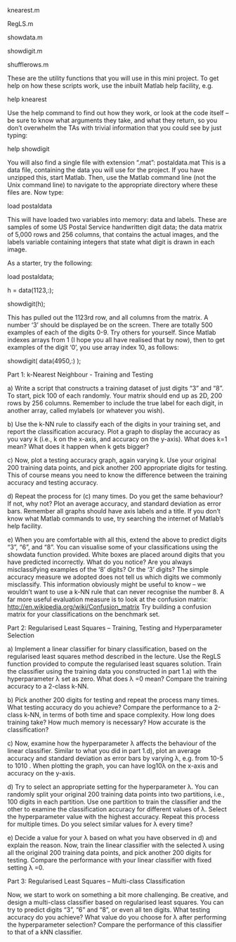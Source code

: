 knearest.m

RegLS.m

showdata.m

showdigit.m

shufflerows.m

These are the utility functions that you will use in this mini project. To get help on how these scripts
work, use the inbuilt Matlab help facility, e.g.

help knearest

Use the help command to find out how they work, or look at the code itself – be sure to know what
arguments they take, and what they return, so you don’t overwhelm the TAs with trivial
information that you could see by just typing:

help showdigit

You will also find a single file with extension “.mat”: postaldata.mat
This is a data file, containing the data you will use for the project. If you have unzipped this, start
Matlab. Then, use the Matlab command line (not the Unix command line) to navigate to the
appropriate directory where these files are. Now type:

load postaldata

This will have loaded two variables into memory: data and labels. These are samples of some
US Postal Service handwritten digit data; the data matrix of 5,000 rows and 256 columns, that
contains the actual images, and the labels variable containing integers that state what digit is
drawn in each image.

As a starter, try the following:

load postaldata;

h = data(1123,:);

showdigit(h);

This has pulled out the 1123rd row, and all columns from the matrix. A number ‘3’ should be
displayed be on the screen. There are totally 500 examples of each of the digits 0-9. Try others for
yourself.
Since Matlab indexes arrays from 1 (I hope you all have realised that by now), then to get examples
of the digit ‘0’, you use array index 10, as follows:

showdigit( data(4950,:) ); 


Part 1: k-Nearest Neighbour - Training and Testing


a) Write a script that constructs a training dataset of just digits “3” and “8”. To start, pick 100 of
each randomly. Your matrix should end up as 2D, 200 rows by 256 columns. Remember to
include the true label for each digit, in another array, called mylabels (or whatever you
wish).

b) Use the k-NN rule to classify each of the digits in your training set, and report the classification
accuracy. Plot a graph to display the accuracy as you vary k (i.e., k on the x-axis, and accuracy
on the y-axis). What does k=1 mean? What does it happen when k gets bigger?

c) Now, plot a testing accuracy graph, again varying k. Use your original 200 training data points,
and pick another 200 appropriate digits for testing. This of course means you need to know the
difference between the training accuracy and testing accuracy.

d) Repeat the process for (c) many times. Do you get the same behaviour? If not, why not? Plot an
average accuracy, and standard deviation as error bars. Remember all graphs should have
axis labels and a title. If you don’t know what Matlab commands to use, try searching the
internet of Matlab’s help facility.

e) When you are comfortable with all this, extend the above to predict digits “3”, “6”, and “8”.
You can visualise some of your classifications using the showdata function provided. White
boxes are placed around digits that you have predicted incorrectly. What do you notice? Are
you always misclassifying examples of the ‘8’ digits? Or the ‘3’ digits? The simple accuracy
measure we adopted does not tell us which digits we commonly misclassify. This information
obviously might be useful to know – we wouldn’t want to use a k-NN rule that can never
recognise the number 8. A far more useful evaluation measure is to look at the confusion
matrix:
http://en.wikipedia.org/wiki/Confusion_matrix
Try building a confusion matrix for your classifications on the benchmark set.


Part 2: Regularised Least Squares – Training, Testing and Hyperparameter Selection


a) Implement a linear classifier for binary classification, based on the regularised least squares
method described in the lecture. Use the RegLS function provided to compute the
regularised least squares solution. Train the classifier using the training data you constructed
in part 1.a) with the hyperparameter λ set as zero. What does λ =0 mean? Compare the
training accuracy to a 2-class k-NN.

b) Pick another 200 digits for testing and repeat the process many times. What testing accuracy
do you achieve? Compare the performance to a 2-class k-NN, in terms of both time and space
complexity. How long does training take? How much memory is necessary? How accurate is
the classification?

c) Now, examine how the hyperparameter λ affects the behaviour of the linear classifier. Similar
to what you did in part 1.d), plot an average accuracy and standard deviation as error bars by
varying λ, e.g. from 10-5 to 1010 . When plotting the graph, you can have log10λ on the x-axis
and accuracy on the y-axis.

d) Try to select an appropriate setting for the hyperparameter λ. You can randomly split your
original 200 training data points into two partitions, i.e., 100 digits in each partition. Use one
partition to train the classifier and the other to examine the classification accuracy for different
values of λ. Select the hyperparameter value with the highest accuracy. Repeat this process
for multiple times. Do you select similar values for λ every time?

e) Decide a value for your λ based on what you have observed in d) and explain the reason.
Now, train the linear classifier with the selected λ using all the original 200 training data
points, and pick another 200 digits for testing. Compare the performance with your linear
classifier with fixed setting λ =0.


Part 3: Regularised Least Squares – Multi-class Classification


Now, we start to work on something a bit more challenging. Be creative, and design a multi-class
classifier based on regularised least squares. You can try to predict digits “3”, “6” and “8”, or even
all ten digits. What testing accuracy do you achieve? What value do you choose for λ after
performing the hyperparameter selection? Compare the performance of this classifier to that of a kNN
classifier.
